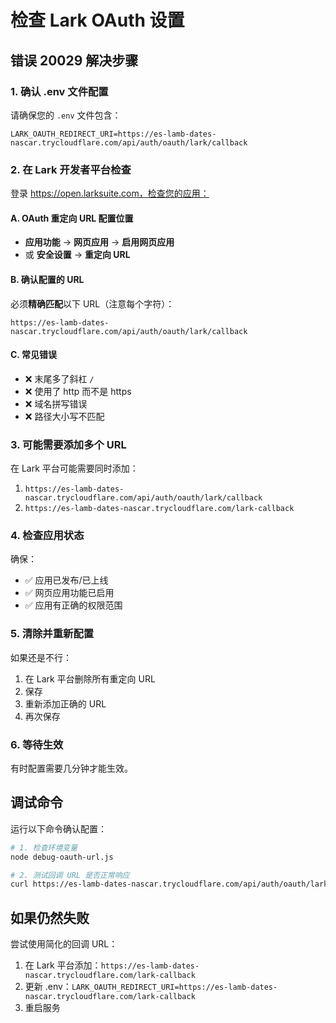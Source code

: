 # 检查 Lark OAuth 设置

## 错误 20029 解决步骤

### 1. 确认 .env 文件配置

请确保您的 `.env` 文件包含：
```env
LARK_OAUTH_REDIRECT_URI=https://es-lamb-dates-nascar.trycloudflare.com/api/auth/oauth/lark/callback
```

### 2. 在 Lark 开发者平台检查

登录 https://open.larksuite.com，检查您的应用：

#### A. OAuth 重定向 URL 配置位置
- **应用功能** → **网页应用** → **启用网页应用**
- 或 **安全设置** → **重定向 URL**

#### B. 确认配置的 URL
必须**精确匹配**以下 URL（注意每个字符）：
```
https://es-lamb-dates-nascar.trycloudflare.com/api/auth/oauth/lark/callback
```

#### C. 常见错误
- ❌ 末尾多了斜杠 `/`
- ❌ 使用了 http 而不是 https
- ❌ 域名拼写错误
- ❌ 路径大小写不匹配

### 3. 可能需要添加多个 URL

在 Lark 平台可能需要同时添加：
1. `https://es-lamb-dates-nascar.trycloudflare.com/api/auth/oauth/lark/callback`
2. `https://es-lamb-dates-nascar.trycloudflare.com/lark-callback`

### 4. 检查应用状态

确保：
- ✅ 应用已发布/已上线
- ✅ 网页应用功能已启用
- ✅ 应用有正确的权限范围

### 5. 清除并重新配置

如果还是不行：
1. 在 Lark 平台删除所有重定向 URL
2. 保存
3. 重新添加正确的 URL
4. 再次保存

### 6. 等待生效

有时配置需要几分钟才能生效。

## 调试命令

运行以下命令确认配置：
```bash
# 1. 检查环境变量
node debug-oauth-url.js

# 2. 测试回调 URL 是否正常响应
curl https://es-lamb-dates-nascar.trycloudflare.com/api/auth/oauth/lark/callback?test=1
```

## 如果仍然失败

尝试使用简化的回调 URL：
1. 在 Lark 平台添加：`https://es-lamb-dates-nascar.trycloudflare.com/lark-callback`
2. 更新 .env：`LARK_OAUTH_REDIRECT_URI=https://es-lamb-dates-nascar.trycloudflare.com/lark-callback`
3. 重启服务